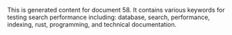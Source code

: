 This is generated content for document 58. It contains various keywords for testing search performance including: database, search, performance, indexing, rust, programming, and technical documentation.
